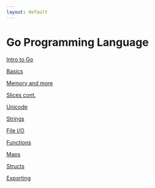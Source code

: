 ```yaml
---
layout: default
---
```


Go Programming Language
=======================

[Intro to Go](/notes/Golang/intro)

[Basics](/notes/Golang/basics)

[Memory and more](/notes/Golang/memory)

[Slices cont.](/notes/Golang/slices)

[Unicode](/notes/Golang/unicode)

[Strings](/notes/Golang/strings)

[File I/O](/notes/Golang/files)

[Functions](/notes/Golang/functions)

[Maps](/notes/Golang/maps)

[Structs](/notes/Golang/structs)

[Exporting](/notes/Golang/export)
